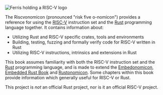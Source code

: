 ![Ferris holding a RISC-V logo](../assets/riscvonomicon.svg)

The Riscvonomicon (pronounced "risk five o-nomicon") provides a reference for
using the [RISC-V] instruction set and the [Rust] programming language
together. It contains information about:

* Utilizing Rust and RISC-V specific crates, tools and environments
* Building, testing, fuzzing and formally verify code for RISC-V written in Rust
* Utilizing RISC-V instructions, intrinsics and extensions in Rust

This book assumes familiarity with both the RISC-V instruction set and the
[Rust] programming language, and is made to extend the [Embedonomicon],
[Embedded Rust Book] and [Rustonomicon]. Some chapters within this book provide
information which generally useful for RISC-V or Rust.

This project is *not* an official Rust project, nor is it an official RISC-V
project.

[RISC-V]: https://en.wikipedia.org/wiki/RISC-V
[Rust]: https://www.rust-lang.org/
[Embedonomicon]: https://docs.rust-embedded.org/embedonomicon/
[Embedded Rust Book]: https://docs.rust-embedded.org/book/
[Rustonomicon]: https://doc.rust-lang.org/nomicon/